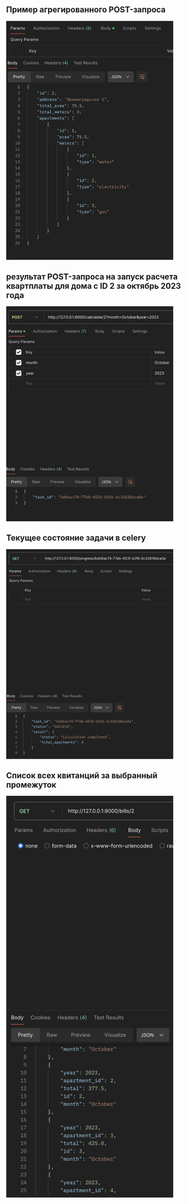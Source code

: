 ## Пример агрегированного POST-запроса

<img src="/misc/image.png" width="450">

## результат POST-запроса на запуск расчета квартплаты для дома с ID 2 за октябрь 2023 года

<img src="/misc/calculate.png" width="450">

## Текущее состояние задачи в celery

<img src="/misc/progress.png" width="450">

## Cписок всех квитанций за выбранный промежуток

<img src="/misc/all_bills.png" width="450">

